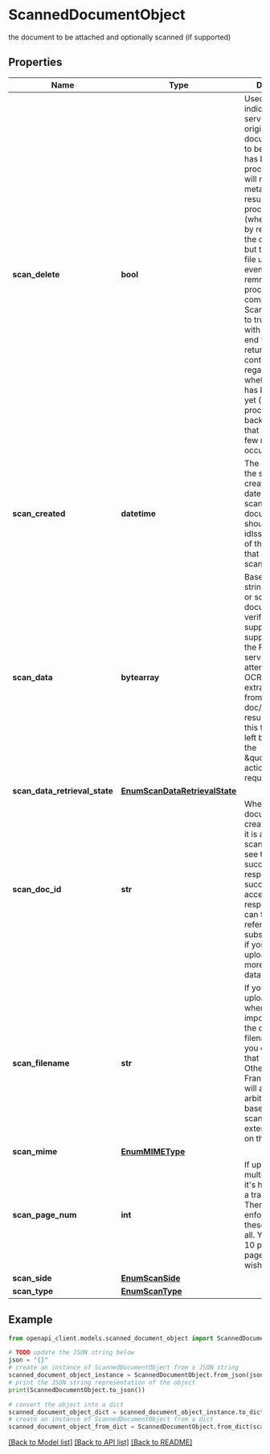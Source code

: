 # ScannedDocumentObject

the document to be attached and optionally scanned (if supported)

## Properties

Name | Type | Description | Notes
------------ | ------------- | ------------- | -------------
**scan_delete** | **bool** | Used as a way of indicating to the service that the original scanned document is not to be kept after it has been processed. We will retain any metadata and the results of processing (where required by regulation or the customer), but the original file uploaded will eventually be remnoved once processing is complete.   If ScanDelete is set to true, any call with /full at the end will still not return the file contents, regardless of whether the file has been deleted yet (the deletion process is a background task that can take a few minutes to occur)  | [optional] 
**scan_created** | **datetime** | The date and time the scan was created. Not the date of the scanned document, which should be in the idIssued attribute of the document that owns this scan.  | [optional] 
**scan_data** | **bytearray** | Base64 encoded string of a photo or scan of an ID document to be verified. If supplied and of a supported type, the Frankie service will attempt to use OCR tech to extract the data from the scanned doc/image.  In a result message, this field will be left blank, unless the \&quot;full\&quot; action is requested.  | [optional] 
**scan_data_retrieval_state** | [**EnumScanDataRetrievalState**](EnumScanDataRetrievalState.md) |  | [optional] 
**scan_doc_id** | **str** | When an document scan is created/uploaded, it is assigned a scanDocId. You&#39;ll see this in a successful response or successfully accepted response. This can then be referenced in subsequent calls if you&#39;re uploading more/updated data.  | [optional] 
**scan_filename** | **str** | If you&#39;re uploading a file where it&#39;s important to keep the original filename, then you can provide that here. Otherwise the Frankie service will assign an arbitrary name based on the scanDocIdand an extension based on the MIME type  | [optional] 
**scan_mime** | [**EnumMIMEType**](EnumMIMEType.md) |  | [optional] 
**scan_page_num** | **int** | If uploading multiple pages - it&#39;s handy to keep a track of these. There is no enforcement of these numbers at all. You can have 10 page 1&#39;s and a page 29 if you wish.  | [optional] 
**scan_side** | [**EnumScanSide**](EnumScanSide.md) |  | [optional] 
**scan_type** | [**EnumScanType**](EnumScanType.md) |  | [optional] 

## Example

```python
from openapi_client.models.scanned_document_object import ScannedDocumentObject

# TODO update the JSON string below
json = "{}"
# create an instance of ScannedDocumentObject from a JSON string
scanned_document_object_instance = ScannedDocumentObject.from_json(json)
# print the JSON string representation of the object
print(ScannedDocumentObject.to_json())

# convert the object into a dict
scanned_document_object_dict = scanned_document_object_instance.to_dict()
# create an instance of ScannedDocumentObject from a dict
scanned_document_object_from_dict = ScannedDocumentObject.from_dict(scanned_document_object_dict)
```
[[Back to Model list]](../README.md#documentation-for-models) [[Back to API list]](../README.md#documentation-for-api-endpoints) [[Back to README]](../README.md)



